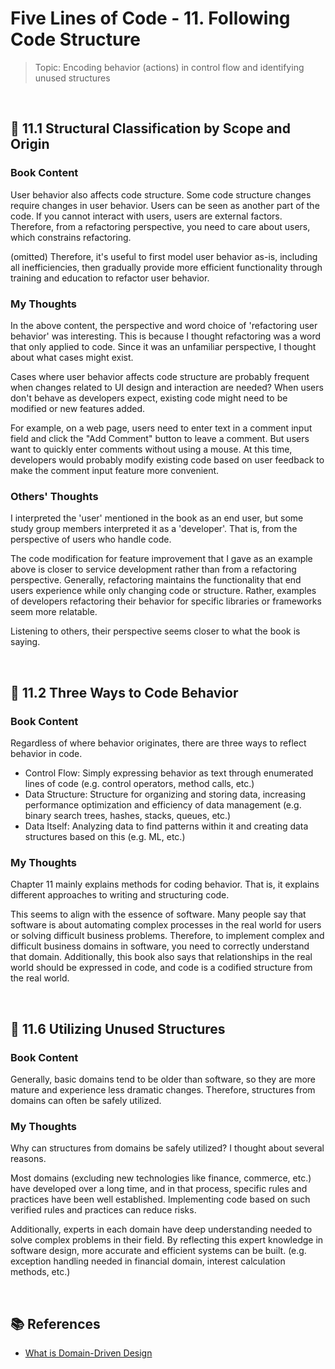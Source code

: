 # Five Lines of Code - 11. Following Code Structure

> Topic: Encoding behavior (actions) in control flow and identifying unused structures

<br/>

## 🔖 11.1 Structural Classification by Scope and Origin

### Book Content

User behavior also affects code structure. Some code structure changes require changes in user behavior. Users can be seen as another part of the code. If you cannot interact with users, users are external factors. Therefore, from a refactoring perspective, you need to care about users, which constrains refactoring.

(omitted) Therefore, it's useful to first model user behavior as-is, including all inefficiencies, then gradually provide more efficient functionality through training and education to refactor user behavior.

### My Thoughts

In the above content, the perspective and word choice of 'refactoring user behavior' was interesting. This is because I thought refactoring was a word that only applied to code. Since it was an unfamiliar perspective, I thought about what cases might exist.

Cases where user behavior affects code structure are probably frequent when changes related to UI design and interaction are needed? When users don't behave as developers expect, existing code might need to be modified or new features added.

For example, on a web page, users need to enter text in a comment input field and click the "Add Comment" button to leave a comment. But users want to quickly enter comments without using a mouse. At this time, developers would probably modify existing code based on user feedback to make the comment input feature more convenient.

### Others' Thoughts

I interpreted the 'user' mentioned in the book as an end user, but some study group members interpreted it as a 'developer'. That is, from the perspective of users who handle code.

The code modification for feature improvement that I gave as an example above is closer to service development rather than from a refactoring perspective. Generally, refactoring maintains the functionality that end users experience while only changing code or structure. Rather, examples of developers refactoring their behavior for specific libraries or frameworks seem more relatable.

Listening to others, their perspective seems closer to what the book is saying.

<br/>

## 🔖 11.2 Three Ways to Code Behavior

### Book Content

Regardless of where behavior originates, there are three ways to reflect behavior in code.

- Control Flow: Simply expressing behavior as text through enumerated lines of code (e.g. control operators, method calls, etc.)
- Data Structure: Structure for organizing and storing data, increasing performance optimization and efficiency of data management (e.g. binary search trees, hashes, stacks, queues, etc.)
- Data Itself: Analyzing data to find patterns within it and creating data structures based on this (e.g. ML, etc.)

### My Thoughts

Chapter 11 mainly explains methods for coding behavior. That is, it explains different approaches to writing and structuring code.

This seems to align with the essence of software. Many people say that software is about automating complex processes in the real world for users or solving difficult business problems. Therefore, to implement complex and difficult business domains in software, you need to correctly understand that domain. Additionally, this book also says that relationships in the real world should be expressed in code, and code is a codified structure from the real world.

<br/>

## 🔖 11.6 Utilizing Unused Structures

### Book Content

Generally, basic domains tend to be older than software, so they are more mature and experience less dramatic changes. Therefore, structures from domains can often be safely utilized.

### My Thoughts

Why can structures from domains be safely utilized? I thought about several reasons.

Most domains (excluding new technologies like finance, commerce, etc.) have developed over a long time, and in that process, specific rules and practices have been well established. Implementing code based on such verified rules and practices can reduce risks.

Additionally, experts in each domain have deep understanding needed to solve complex problems in their field. By reflecting this expert knowledge in software design, more accurate and efficient systems can be built. (e.g. exception handling needed in financial domain, interest calculation methods, etc.)

<br/>

## 📚 References

- [What is Domain-Driven Design](https://engineering-skcc.github.io/msa/DDD-WhatIsDdd/)
